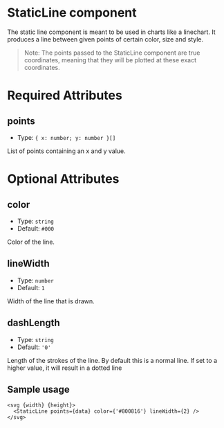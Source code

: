 # StaticLine component

The static line component is meant to be used in charts like a linechart. It produces a line between given points of certain color, size and style.

> Note: The points passed to the StaticLine component are true coordinates, meaning that they will be plotted at these exact coordinates.

# Required Attributes

## points

- Type: `{ x: number; y: number }[]`

List of points containing an x and y value.

# Optional Attributes

## color

- Type: `string`
- Default: `#000`

Color of the line.

## lineWidth

- Type: `number`
- Default: `1`

Width of the line that is drawn.

## dashLength

- Type: `string`
- Default: `'0'`

Length of the strokes of the line. By default this is a normal line. If set to a higher value, it will result in a dotted line

## Sample usage

```svelte
<svg {width} {height}>
  <StaticLine points={data} color={'#800816'} lineWidth={2} />
</svg>
```
